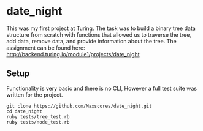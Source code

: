 # date_night
This was my first project at Turing. The task was to build a binary tree data structure from scratch with functions that allowed us to traverse the tree, add data, remove data, and provide information about the tree. The assignment can be found here: http://backend.turing.io/module1/projects/date_night

## Setup
Functionality is very basic and there is no CLI, However a full test suite was written for the project.

```
git clone https://github.com/Maxscores/date_night.git
cd date_night
ruby tests/tree_test.rb
ruby tests/node_test.rb
```
